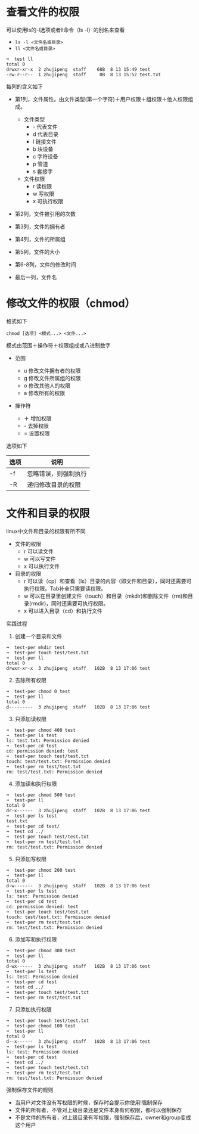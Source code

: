# 查看文件的权限
可以使用ls的-l选项或者ll命令（ls -l）的别名来查看
- `ls -l <文件名或目录>`
- `ll <文件名或目录>`

```   
➜  test ll
total 0
drwxr-xr-x  2 zhujipeng  staff    68B  8 13 15:49 test
-rw-r--r--  1 zhujipeng  staff     0B  8 13 15:52 test.txt

```
每列的含义如下
- 第1列，文件属性。由文件类型(第一个字符)＋用户权限＋组权限＋他人权限组成。
    - 文件类型
        - \- 代表文件
        - d 代表目录
        - l 链接文件
        - b 块设备
        - c 字符设备
        - p 管道
        - s 套接字
    - 文件权限
        - r 读权限
        - w 写权限
        - x 可执行权限

- 第2列，文件被引用的次数
- 第3列，文件的拥有者
- 第4列，文件的所属组
- 第5列，文件的大小
- 第6-8列，文件的修改时间
- 最后一列，文件名


# 修改文件的权限（chmod）
格式如下
```
chmod [选项] <模式...> <文件...>
```
模式由范围＋操作符＋权限组成或八进制数字
- 范围
    - u 修改文件拥有者的权限 
    - g 修改文件所属组的权限
    - o 修改其他人的权限 
    - a 修改所有的权限
    
- 操作符
    - ＋ 增加权限
    - \- 去掉权限
    - = 设置权限
            
选项如下

|选项 | 说明 |
|--- |--- |
|-f | 忽略错误，则强制执行 |
|-R | 递归修改目录的权限 |


# 文件和目录的权限
linux中文件和目录的权限有所不同

- 文件的权限
    - r 可以读文件
    - w 可以写文件
    - x 可以执行文件
- 目录的权限
    - r 可以读（cp）和查看（ls）目录的内容（即文件和目录），同时还需要可执行权限。Tab补全只需要读权限。
    - w 可以在目录里创建文件（touch）和目录（mkdir)和删除文件（rm)和目录(rmdir)，同时还需要可执行权限。
    - x 可以进入目录（cd）和执行文件
    
实践过程

1. 创建一个目录和文件
```
➜  test-per mkdir test
➜  test-per touch test/test.txt
➜  test-per ll
total 0
drwxr-xr-x  3 zhujipeng  staff   102B  8 13 17:06 test
```
2. 去除所有权限
```
➜  test-per chmod 0 test
➜  test-per ll
total 0
d---------  3 zhujipeng  staff   102B  8 13 17:06 test 
```
3. 只添加读权限
```
➜  test-per chmod 400 test
➜  test-per ls test
ls: test.txt: Permission denied
➜  test-per cd test
cd: permission denied: test
➜  test-per touch test/test.txt
touch: test/test.txt: Permission denied
➜  test-per rm test/test.txt
rm: test/test.txt: Permission denied
```
4. 添加读和执行权限
```
➜  test-per chmod 500 test
➜  test-per ll
total 0
dr-x------  3 zhujipeng  staff   102B  8 13 17:06 test
➜  test-per ls test
test.txt
➜  test-per cd test/
➜  test cd ../
➜  test-per touch test/test.txt
➜  test-per rm test/test.txt
rm: test/test.txt: Permission denied
```
5. 只添加写权限
```
➜  test-per chmod 200 test
➜  test-per ll
total 0
d-w-------  3 zhujipeng  staff   102B  8 13 17:06 test
➜  test-per ls test
ls: test: Permission denied
➜  test-per cd test
cd: permission denied: test
➜  test-per touch test/test.txt
touch: test/test.txt: Permission denied
➜  test-per rm test/test.txt
rm: test/test.txt: Permission denied
```
6. 添加写和执行权限
```
➜  test-per chmod 300 test
➜  test-per ll
total 0
d-wx------  3 zhujipeng  staff   102B  8 13 17:06 test
➜  test-per ls test
ls: test: Permission denied
➜  test-per cd test
➜  test cd ../
➜  test-per touch test/test.txt
➜  test-per rm test/test.txt
```
7. 只添加执行权限
```
➜  test-per touch test/test.txt
➜  test-per chmod 100 test
➜  test-per ll
total 0
d--x------  3 zhujipeng  staff   102B  8 13 17:06 test
➜  test-per ls test
ls: test: Permission denied
➜  test-per cd test
➜  test cd ../
➜  test-per touch test/test.txt
➜  test-per rm test/test.txt
rm: test/test.txt: Permission denied
```

强制保存文件的规则      
- 当用户对文件没有写权限的时候，保存时会提示你使用!强制保存
- 文件的所有者，不管对上级目录还是文件本身有何权限，都可以强制保存
- 不是文件的所有者，对上级目录有写权限，强制保存后，owner和group变成这个用户

    


